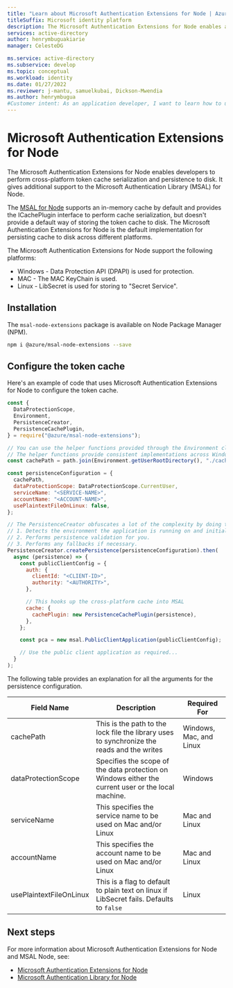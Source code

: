 ```yaml
---
title: "Learn about Microsoft Authentication Extensions for Node | Azure"
titleSuffix: Microsoft identity platform
description: The Microsoft Authentication Extensions for Node enables application developers to perform cross-platform token cache serialization and persistence. It gives additional support to the Microsoft Authentication Library for Node (MSAL Node).
services: active-directory
author: henrymbuguakiarie
manager: CelesteDG

ms.service: active-directory
ms.subservice: develop
ms.topic: conceptual
ms.workload: identity
ms.date: 01/27/2022
ms.reviewer: j-mantu, samuelkubai, Dickson-Mwendia
ms.author: henrymbugua
#Customer intent: As an application developer, I want to learn how to use the Microsoft Authentication Extensions for Node to perform cross-platform token cache serialization and persistence.
---
```


# Microsoft Authentication Extensions for Node

The Microsoft Authentication Extensions for Node enables developers to perform cross-platform token cache serialization and persistence to disk. It gives additional support to the Microsoft Authentication Library (MSAL) for Node.

The [MSAL for Node](msal-node-migration.md) supports an in-memory cache by default and provides the ICachePlugin interface to perform cache serialization, but doesn't provide a default way of storing the token cache to disk. The Microsoft Authentication Extensions for Node is the default implementation for persisting cache to disk across different platforms.

The Microsoft Authentication Extensions for Node support the following platforms:

- Windows - Data Protection API (DPAPI) is used for protection.
- MAC - The MAC KeyChain is used.
- Linux - LibSecret is used for storing to "Secret Service".

## Installation

The `msal-node-extensions` package is available on Node Package Manager (NPM).

```bash
npm i @azure/msal-node-extensions --save
```

## Configure the token cache

Here's an example of code that uses Microsoft Authentication Extensions for Node to configure the token cache.

```javascript
const {
  DataProtectionScope,
  Environment,
  PersistenceCreator,
  PersistenceCachePlugin,
} = require("@azure/msal-node-extensions");

// You can use the helper functions provided through the Environment class to construct your cache path
// The helper functions provide consistent implementations across Windows, Mac and Linux.
const cachePath = path.join(Environment.getUserRootDirectory(), "./cache.json");

const persistenceConfiguration = {
  cachePath,
  dataProtectionScope: DataProtectionScope.CurrentUser,
  serviceName: "<SERVICE-NAME>",
  accountName: "<ACCOUNT-NAME>",
  usePlaintextFileOnLinux: false,
};

// The PersistenceCreator obfuscates a lot of the complexity by doing the following actions for you :-
// 1. Detects the environment the application is running on and initializes the right persistence instance for the environment.
// 2. Performs persistence validation for you.
// 3. Performs any fallbacks if necessary.
PersistenceCreator.createPersistence(persistenceConfiguration).then(
  async (persistence) => {
    const publicClientConfig = {
      auth: {
        clientId: "<CLIENT-ID>",
        authority: "<AUTHORITY>",
      },

      // This hooks up the cross-platform cache into MSAL
      cache: {
        cachePlugin: new PersistenceCachePlugin(persistence),
      },
    };

    const pca = new msal.PublicClientApplication(publicClientConfig);

    // Use the public client application as required...
  }
);
```

The following table provides an explanation for all the arguments for the persistence configuration.

| Field Name              | Description                                                                                         | Required For           |
| ----------------------- | --------------------------------------------------------------------------------------------------- | ---------------------- |
| cachePath               | This is the path to the lock file the library uses to synchronize the reads and the writes          | Windows, Mac, and Linux |
| dataProtectionScope     | Specifies the scope of the data protection on Windows either the current user or the local machine. | Windows                |
| serviceName             | This specifies the service name to be used on Mac and/or Linux                                      | Mac and Linux          |
| accountName             | This specifies the account name to be used on Mac and/or Linux                                      | Mac and Linux          |
| usePlaintextFileOnLinux | This is a flag to default to plain text on linux if LibSecret fails. Defaults to `false`            | Linux                  |

## Next steps

For more information about Microsoft Authentication Extensions for Node and MSAL Node, see:

- [Microsoft Authentication Extensions for Node](https://github.com/AzureAD/microsoft-authentication-library-for-js/tree/dev/extensions/msal-node-extensions)
- [Microsoft Authentication Library for Node](https://github.com/AzureAD/microsoft-authentication-library-for-js/tree/dev/lib/msal-node)
